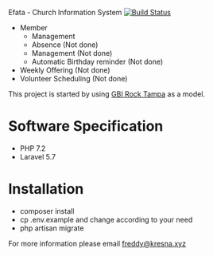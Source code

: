 Efata - Church Information System [![Build Status](https://img.shields.io/travis/fkresna/efata.svg)](https://travis-ci.org/fkresna/efata)
* Member  
  * Management
  * Absence (Not done)
  * Management (Not done)
  * Automatic Birthday reminder (Not done)
* Weekly Offering (Not done)
* Volunteer Scheduling (Not done)

This project is started by using [GBI Rock Tampa](http://rockministryusa.org/) as a model.

# Software Specification
* PHP 7.2
* Laravel 5.7

# Installation
* composer install
* cp .env.example and change according to your need
* php artisan migrate

For more information please email freddy@kresna.xyz
